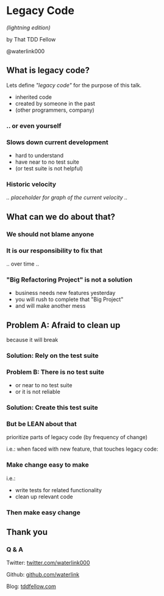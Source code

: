 # Legacy Code

_(lightning edition)_

by That TDD Fellow

@waterlink000



## What is legacy code?

Lets define _"legacy code"_ for the purpose of this talk.


- inherited code
- created by someone in the past
- (other programmers, company)


### .. or even yourself


### Slows down current development


- hard to understand
- have near to no test suite
- (or test suite is not helpful)


### Historic velocity

_.. placeholder for graph of the current velocity .._



## What can we do about that?


### We should not blame anyone


### It is our responsibility to fix that

.. over time ..


### "Big Refactoring Project" is not a solution

- business needs new features yesterday
- you will rush to complete that "Big Project"
- and will make another mess



## Problem A: Afraid to clean up

because it will break


### Solution: Rely on the test suite


### Problem B: There is no test suite

- or near to no test suite
- or it is not reliable


### Solution: Create this test suite


### But be LEAN about that

prioritize parts of legacy code (by frequency of change)

i.e.: when faced with new feature, that touches legacy code:


### Make change easy to make

i.e.:

- write tests for related functionality
- clean up relevant code


### Then make easy change



## Thank you

### Q & A

Twitter: [twitter.com/waterlink000](https://twitter.com/waterlink000)

Github: [github.com/waterlink](https://github.com/waterlink)

Blog: [tddfellow.com](http://tddfellow.com)
